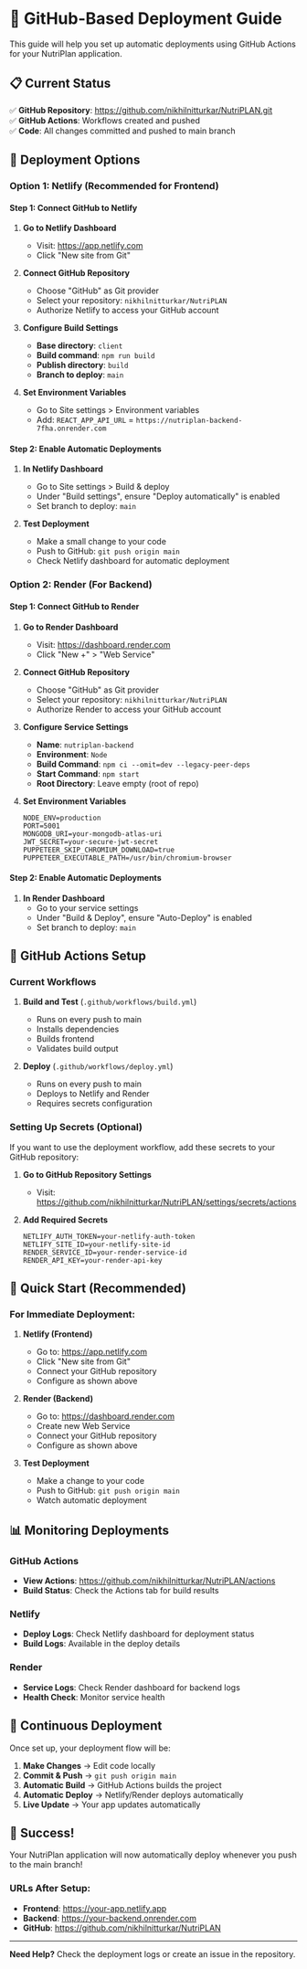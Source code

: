 # 🚀 GitHub-Based Deployment Guide

This guide will help you set up automatic deployments using GitHub Actions for your NutriPlan application.

## 📋 Current Status

✅ **GitHub Repository**: https://github.com/nikhilnitturkar/NutriPLAN.git  
✅ **GitHub Actions**: Workflows created and pushed  
✅ **Code**: All changes committed and pushed to main branch  

## 🎯 Deployment Options

### Option 1: Netlify (Recommended for Frontend)

#### Step 1: Connect GitHub to Netlify

1. **Go to Netlify Dashboard**
   - Visit: https://app.netlify.com
   - Click "New site from Git"

2. **Connect GitHub Repository**
   - Choose "GitHub" as Git provider
   - Select your repository: `nikhilnitturkar/NutriPLAN`
   - Authorize Netlify to access your GitHub account

3. **Configure Build Settings**
   - **Base directory**: `client`
   - **Build command**: `npm run build`
   - **Publish directory**: `build`
   - **Branch to deploy**: `main`

4. **Set Environment Variables**
   - Go to Site settings > Environment variables
   - Add: `REACT_APP_API_URL` = `https://nutriplan-backend-7fha.onrender.com`

#### Step 2: Enable Automatic Deployments

1. **In Netlify Dashboard**
   - Go to Site settings > Build & deploy
   - Under "Build settings", ensure "Deploy automatically" is enabled
   - Set branch to deploy: `main`

2. **Test Deployment**
   - Make a small change to your code
   - Push to GitHub: `git push origin main`
   - Check Netlify dashboard for automatic deployment

### Option 2: Render (For Backend)

#### Step 1: Connect GitHub to Render

1. **Go to Render Dashboard**
   - Visit: https://dashboard.render.com
   - Click "New +" > "Web Service"

2. **Connect GitHub Repository**
   - Choose "GitHub" as Git provider
   - Select your repository: `nikhilnitturkar/NutriPLAN`
   - Authorize Render to access your GitHub account

3. **Configure Service Settings**
   - **Name**: `nutriplan-backend`
   - **Environment**: `Node`
   - **Build Command**: `npm ci --omit=dev --legacy-peer-deps`
   - **Start Command**: `npm start`
   - **Root Directory**: Leave empty (root of repo)

4. **Set Environment Variables**
   ```
   NODE_ENV=production
   PORT=5001
   MONGODB_URI=your-mongodb-atlas-uri
   JWT_SECRET=your-secure-jwt-secret
   PUPPETEER_SKIP_CHROMIUM_DOWNLOAD=true
   PUPPETEER_EXECUTABLE_PATH=/usr/bin/chromium-browser
   ```

#### Step 2: Enable Automatic Deployments

1. **In Render Dashboard**
   - Go to your service settings
   - Under "Build & Deploy", ensure "Auto-Deploy" is enabled
   - Set branch to deploy: `main`

## 🔧 GitHub Actions Setup

### Current Workflows

1. **Build and Test** (`.github/workflows/build.yml`)
   - Runs on every push to main
   - Installs dependencies
   - Builds frontend
   - Validates build output

2. **Deploy** (`.github/workflows/deploy.yml`)
   - Runs on every push to main
   - Deploys to Netlify and Render
   - Requires secrets configuration

### Setting Up Secrets (Optional)

If you want to use the deployment workflow, add these secrets to your GitHub repository:

1. **Go to GitHub Repository Settings**
   - Visit: https://github.com/nikhilnitturkar/NutriPLAN/settings/secrets/actions

2. **Add Required Secrets**
   ```
   NETLIFY_AUTH_TOKEN=your-netlify-auth-token
   NETLIFY_SITE_ID=your-netlify-site-id
   RENDER_SERVICE_ID=your-render-service-id
   RENDER_API_KEY=your-render-api-key
   ```

## 🚀 Quick Start (Recommended)

### For Immediate Deployment:

1. **Netlify (Frontend)**
   - Go to: https://app.netlify.com
   - Click "New site from Git"
   - Connect your GitHub repository
   - Configure as shown above

2. **Render (Backend)**
   - Go to: https://dashboard.render.com
   - Create new Web Service
   - Connect your GitHub repository
   - Configure as shown above

3. **Test Deployment**
   - Make a change to your code
   - Push to GitHub: `git push origin main`
   - Watch automatic deployment

## 📊 Monitoring Deployments

### GitHub Actions
- **View Actions**: https://github.com/nikhilnitturkar/NutriPLAN/actions
- **Build Status**: Check the Actions tab for build results

### Netlify
- **Deploy Logs**: Check Netlify dashboard for deployment status
- **Build Logs**: Available in the deploy details

### Render
- **Service Logs**: Check Render dashboard for backend logs
- **Health Check**: Monitor service health

## 🔄 Continuous Deployment

Once set up, your deployment flow will be:

1. **Make Changes** → Edit code locally
2. **Commit & Push** → `git push origin main`
3. **Automatic Build** → GitHub Actions builds the project
4. **Automatic Deploy** → Netlify/Render deploys automatically
5. **Live Update** → Your app updates automatically

## 🎉 Success!

Your NutriPlan application will now automatically deploy whenever you push to the main branch!

### URLs After Setup:
- **Frontend**: https://your-app.netlify.app
- **Backend**: https://your-backend.onrender.com
- **GitHub**: https://github.com/nikhilnitturkar/NutriPLAN

---

**Need Help?** Check the deployment logs or create an issue in the repository. 